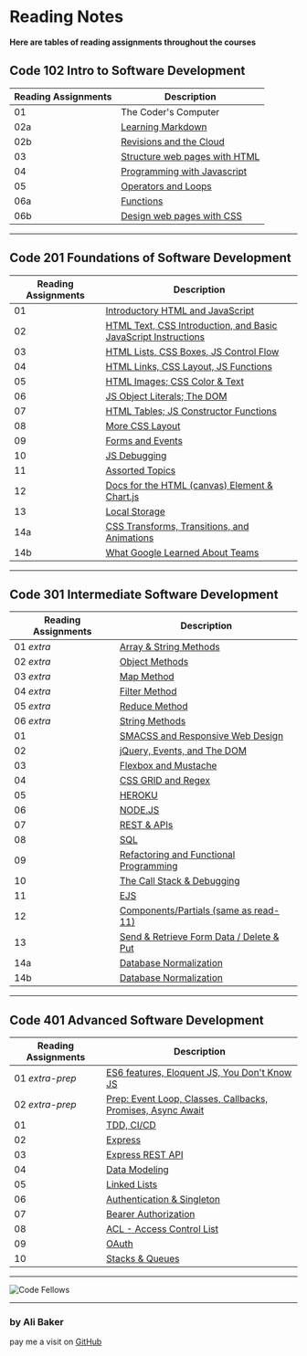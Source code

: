 # Reading Notes

**Here are tables of reading assignments throughout the courses**

## Code 102 Intro to Software Development

| Reading Assignments | Description |
| ------------------- | ----------- |
| 01                  | The Coder's Computer        |
| 02a                 | [Learning Markdown](https://alibakersartawi.github.io/reading-notes/102/about) |
| 02b                 | [Revisions and the Cloud](https://alibakersartawi.github.io/reading-notes/102/GitIntro) |
| 03                  | [Structure web pages with HTML](https://alibakersartawi.github.io/reading-notes/102/html1) |
| 04                  | [Programming with Javascript](https://alibakersartawi.github.io/reading-notes/102/javascript) |
| 05                  | [Operators and Loops](https://alibakersartawi.github.io/reading-notes/102/operators&loops) |
| 06a                 | [Functions](https://alibakersartawi.github.io/reading-notes/102/functions) |
| 06b                 | [Design web pages with CSS](https://alibakersartawi.github.io/reading-notes/102/cssdesign) |

---

## Code 201 Foundations of Software Development

| Reading Assignments | Description |
| ------------------- | ----------- |
| 01                  | [Introductory HTML and JavaScript](https://alibakersartawi.github.io/reading-notes/201/class-01) |
| 02                  | [HTML Text, CSS Introduction, and Basic JavaScript Instructions](https://alibakersartawi.github.io/reading-notes/201/class-02) |
| 03                  | [HTML Lists, CSS Boxes, JS Control Flow](https://alibakersartawi.github.io/reading-notes/201/class-03) |
| 04                  | [HTML Links, CSS Layout, JS Functions](https://alibakersartawi.github.io/reading-notes/201/class-04) |
| 05                  | [HTML Images; CSS Color & Text](https://alibakersartawi.github.io/reading-notes/201/class-05) |
| 06                  | [JS Object Literals; The DOM](https://alibakersartawi.github.io/reading-notes/201/class-06) |
| 07                  | [HTML Tables; JS Constructor Functions](https://alibakersartawi.github.io/reading-notes/201/class-07) |
| 08                  | [More CSS Layout](https://alibakersartawi.github.io/reading-notes/201/class-08) |
| 09                  | [Forms and Events](https://alibakersartawi.github.io/reading-notes/201/class-09) |
| 10                  | [JS Debugging](https://alibakersartawi.github.io/reading-notes/201/class-10) |
| 11                  | [Assorted Topics](https://alibakersartawi.github.io/reading-notes/201/class-11) |
| 12                  | [Docs for the HTML (canvas) Element & Chart.js](https://alibakersartawi.github.io/reading-notes/201/class-12) |
| 13                  | [Local Storage](https://alibakersartawi.github.io/reading-notes/201/class-13)|
| 14a                 | [CSS Transforms, Transitions, and Animations](https://alibakersartawi.github.io/reading-notes/201/class-14a) |
| 14b                 | [What Google Learned About Teams](https://alibakersartawi.github.io/reading-notes/201/class-14b) |

---

## Code 301 Intermediate Software Development

| Reading Assignments | Description |
| ------------------- | ----------- |
| 01 *extra*          | [Array & String Methods](https://alibakersartawi.github.io/reading-notes/301/extra-read-01) |
| 02 *extra*          | [Object Methods](https://alibakersartawi.github.io/reading-notes/301/extra-read-02) |
| 03 *extra*          | [Map Method](https://alibakersartawi.github.io/reading-notes/301/extra-read-03) |
| 04 *extra*          | [Filter Method](https://alibakersartawi.github.io/reading-notes/301/extra-read-04) |
| 05 *extra*          | [Reduce Method](https://alibakersartawi.github.io/reading-notes/301/extra-read-05) |
| 06 *extra*          | [String Methods](https://alibakersartawi.github.io/reading-notes/301/extra-read-06) |
| 01                  | [SMACSS and Responsive Web Design](https://alibakersartawi.github.io/reading-notes/301/read-01) |
| 02                  | [jQuery, Events, and The DOM](https://alibakersartawi.github.io/reading-notes/301/read-02) |
| 03                  | [Flexbox and Mustache](https://alibakersartawi.github.io/reading-notes/301/read-03) |
| 04                  | [CSS GRID and Regex](https://alibakersartawi.github.io/reading-notes/301/read-04) |
| 05                  | [HEROKU](https://alibakersartawi.github.io/reading-notes/301/read-05) |
| 06                  | [NODE.JS](https://alibakersartawi.github.io/reading-notes/301/read-06) |
| 07                  | [REST & APIs](https://alibakersartawi.github.io/reading-notes/301/read-07) |
| 08                  | [SQL](https://alibakersartawi.github.io/reading-notes/301/read-08) |
| 09                  | [Refactoring and Functional Programming](https://alibakersartawi.github.io/reading-notes/301/read-09) |
| 10                  | [The Call Stack & Debugging](https://alibakersartawi.github.io/reading-notes/301/read-10) |
| 11                  | [EJS](https://alibakersartawi.github.io/reading-notes/301/read-11) |
| 12                  | [Components/Partials (same as read-11)](https://alibakersartawi.github.io/reading-notes/301/read-11) |
| 13                  | [Send & Retrieve Form Data / Delete & Put](https://alibakersartawi.github.io/reading-notes/301/read-13) |
| 14a                 | [Database Normalization](https://alibakersartawi.github.io/reading-notes/301/read-14-a) |
| 14b                 | [Database Normalization](https://alibakersartawi.github.io/reading-notes/301/read-14-b) |

---

## Code 401 Advanced Software Development

| Reading Assignments | Description |
| ------------------- | ----------- |
| 01 *extra-prep*     | [ES6 features, Eloquent JS, You Don't Know JS](https://alibakersartawi.github.io/reading-notes/401/extra-read-01) |
| 02 *extra-prep*     | [Prep: Event Loop, Classes, Callbacks, Promises, Async Await](https://alibakersartawi.github.io/reading-notes/401/extra-read-02) |
| 01                  | [TDD, CI/CD](https://alibakersartawi.github.io/reading-notes/401/read-01) |
| 02                  | [Express](https://alibakersartawi.github.io/reading-notes/401/read-02) |
| 03                  | [Express REST API](https://alibakersartawi.github.io/reading-notes/401/read-03) |
| 04                  | [Data Modeling](https://alibakersartawi.github.io/reading-notes/401/read-04) |
| 05                  | [Linked Lists](https://alibakersartawi.github.io/reading-notes/401/read-05) |
| 06                  | [Authentication & Singleton](https://alibakersartawi.github.io/reading-notes/401/read-06) |
| 07                  | [Bearer Authorization](https://alibakersartawi.github.io/reading-notes/401/read-07) |
| 08                  | [ACL - Access Control List](https://alibakersartawi.github.io/reading-notes/401/read-08) |
| 09                  | [OAuth](https://alibakersartawi.github.io/reading-notes/401/read-09) |
| 10                  | [Stacks & Queues](https://alibakersartawi.github.io/reading-notes/401/read-10) |

---

![Code Fellows](https://avatars.githubusercontent.com/u/3904529?s=280&v=4)

---

### **by Ali Baker**
pay me a visit on [GitHub](https://github.com/AliBakerSartawi)